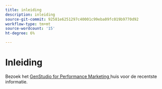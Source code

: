 ```yaml
---
title: inleiding
description: inleiding
source-git-commit: 92581e6251297c40001c99eba09fc019b9770d92
workflow-type: tm+mt
source-wordcount: '15'
ht-degree: 6%

---
```


# Inleiding

Bezoek het [ GenStudio for Performance Marketing ](https://experienceleague.adobe.com/en/browse/genstudio-for-performance-marketing) huis voor de recentste informatie.
